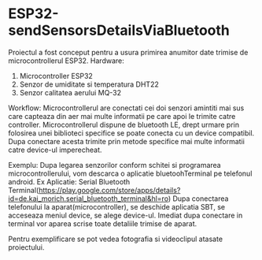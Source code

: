 # ESP32-sendSensorsDetailsViaBluetooth

Proiectul a fost conceput pentru a usura primirea anumitor date trimise de microcontrollerul ESP32.
Hardware:

1. Microcontroller ESP32
2. Senzor de umiditate si temperatura DHT22
3. Senzor calitatea aerului MQ-32

Workflow:
Microcontrollerul are conectati cei doi senzori amintiti mai sus care capteaza din aer mai multe informatii pe care apoi le trimite catre controller.
Microcontrollerul dispune de bluetooth LE, drept urmare prin folosirea unei biblioteci specifice se poate conecta cu un device compatibil.
Dupa conectare acesta trimite prin metode specifice mai multe informatii catre device-ul imperecheat.

Exemplu:
Dupa legarea senzorilor conform schitei si programarea microcontrollerului, vom descarca o aplicatie bluetoohTerminal pe telefonul android.
Ex Aplicatie: Serial Bluetooth Terminal(https://play.google.com/store/apps/details?id=de.kai_morich.serial_bluetooth_terminal&hl=ro)
Dupa conectarea telefonului la aparat(microcontroller), se deschide aplicatia SBT, se acceseaza meniul device, se alege device-ul.
Imediat dupa conectare in terminal vor aparea scrise toate detaliile trimise de aparat.

Pentru exemplificare se pot vedea fotografia si videoclipul atasate proiectului.

